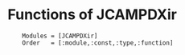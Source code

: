 # Functions of JCAMPDXir

```@autodocs
    Modules = [JCAMPDXir]
    Order   = [:module,:const,:type,:function]
```